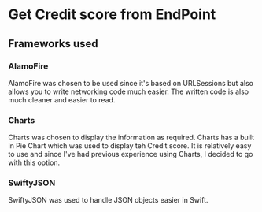 # Get Credit score from EndPoint



## Frameworks used



### AlamoFire

AlamoFire was chosen to be used since it's based on URLSessions but also allows you to write networking code much easier. 
The written code is also much cleaner and easier to read.


### Charts

Charts was chosen to display the information as required. 
Charts has a built in Pie Chart which was used to display teh Credit score. It is relatively easy to use and since I've had previous experience using Charts, I decided to go with this option.

### SwiftyJSON

SwiftyJSON was used to handle JSON objects easier in Swift.

